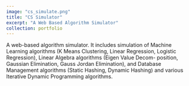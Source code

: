 ```yaml
---
image: "cs_simulate.png"
title: "CS Simulator"
excerpt: "A Web Based Algorithm Simulator"
collection: portfolio
---
```


A web-based algorithm simulator. It includes simulation of Machine Learning algorithms (K Means Clustering, Linear Regression, Logistic Regression), Linear Algebra algorithms (Eigen Value Decom- position, Gaussian Elimination, Gauss Jordan Elimination), and Database Management algorithms (Static Hashing, Dynamic Hashing) and various Iterative Dynamic Programming algorithms.
